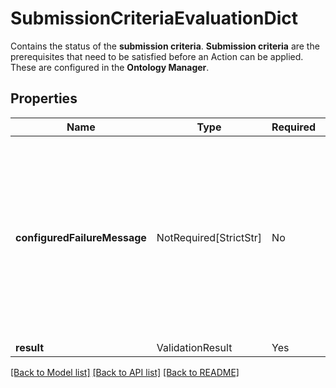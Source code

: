 # SubmissionCriteriaEvaluationDict

Contains the status of the **submission criteria**.
**Submission criteria** are the prerequisites that need to be satisfied before an Action can be applied.
These are configured in the **Ontology Manager**.


## Properties
| Name | Type | Required | Description |
| ------------ | ------------- | ------------- | ------------- |
**configuredFailureMessage** | NotRequired[StrictStr] | No | The message indicating one of the **submission criteria** was not satisfied. This is configured per **submission criteria** in the **Ontology Manager**.  |
**result** | ValidationResult | Yes |  |


[[Back to Model list]](../../../README.md#models-v1-link) [[Back to API list]](../../../README.md#apis-v1-link) [[Back to README]](../../../README.md)
